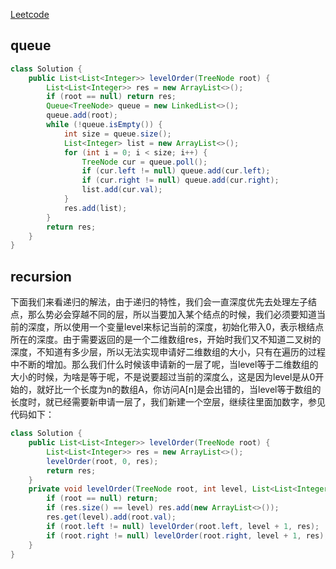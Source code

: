 [Leetcode](https://leetcode.com/problems/binary-tree-level-order-traversal/)

## queue

```java
class Solution {
    public List<List<Integer>> levelOrder(TreeNode root) {
        List<List<Integer>> res = new ArrayList<>();
        if (root == null) return res;
        Queue<TreeNode> queue = new LinkedList<>();
        queue.add(root);
        while (!queue.isEmpty()) {
            int size = queue.size();
            List<Integer> list = new ArrayList<>();
            for (int i = 0; i < size; i++) {
                TreeNode cur = queue.poll();
                if (cur.left != null) queue.add(cur.left);
                if (cur.right != null) queue.add(cur.right);
                list.add(cur.val);
            }
            res.add(list);
        }
        return res;
    }
}
```

## recursion

下面我们来看递归的解法，由于递归的特性，我们会一直深度优先去处理左子结点，那么势必会穿越不同的层，所以当要加入某个结点的时候，我们必须要知道当前的深度，所以使用一个变量level来标记当前的深度，初始化带入0，表示根结点所在的深度。由于需要返回的是一个二维数组res，开始时我们又不知道二叉树的深度，不知道有多少层，所以无法实现申请好二维数组的大小，只有在遍历的过程中不断的增加。那么我们什么时候该申请新的一层了呢，当level等于二维数组的大小的时候，为啥是等于呢，不是说要超过当前的深度么，这是因为level是从0开始的，就好比一个长度为n的数组A，你访问A[n]是会出错的，当level等于数组的长度时，就已经需要新申请一层了，我们新建一个空层，继续往里面加数字，参见代码如下：

```java
class Solution {
    public List<List<Integer>> levelOrder(TreeNode root) {
        List<List<Integer>> res = new ArrayList<>();
        levelOrder(root, 0, res);
        return res;
    }
    private void levelOrder(TreeNode root, int level, List<List<Integer>> res) {
        if (root == null) return;
        if (res.size() == level) res.add(new ArrayList<>());
        res.get(level).add(root.val);
        if (root.left != null) levelOrder(root.left, level + 1, res);
        if (root.right != null) levelOrder(root.right, level + 1, res);
    }
}
```
